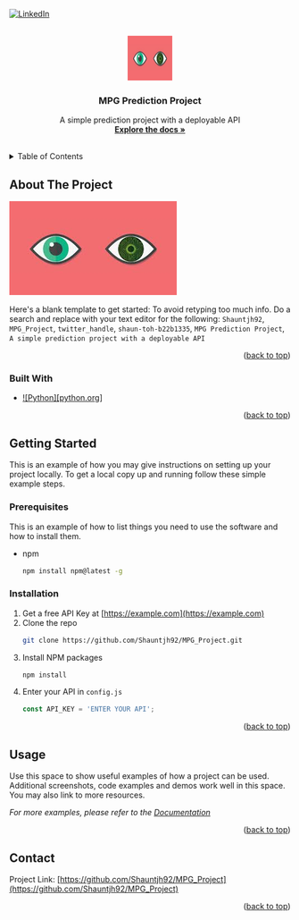 <!-- Improved compatibility of back to top link: See: https://github.com/othneildrew/Best-README-Template/pull/73 -->
<a name="readme-top"></a>
<!--
*** Thanks for checking out the Best-README-Template. If you have a suggestion
*** that would make this better, please fork the repo and create a pull request
*** or simply open an issue with the tag "enhancement".
*** Don't forget to give the project a star!
*** Thanks again! Now go create something AMAZING! :D
-->



<!-- PROJECT SHIELDS -->
<!--
*** I'm using markdown "reference style" links for readability.
*** Reference links are enclosed in brackets [ ] instead of parentheses ( ).
*** See the bottom of this document for the declaration of the reference variables
*** for contributors-url, forks-url, etc. This is an optional, concise syntax you may use.
*** https://www.markdownguide.org/basic-syntax/#reference-style-links
-->
[![LinkedIn][linkedin-shield]][linkedin-url]



<!-- PROJECT LOGO -->
<br />
<div align="center">
  <a href="https://github.com/Shauntjh92/MPG_Project">
    <img src="images/image1.jpeg" alt="Logo" width="80" height="80">
  </a>

<h3 align="center">MPG Prediction Project</h3>

  <p align="center">
    A simple prediction project with a deployable API
    <br />
    <a href="https://github.com/Shauntjh92/MPG_Project"><strong>Explore the docs »</strong></a>
    <br />
    <br />
  </p>
</div>



<!-- TABLE OF CONTENTS -->
<details>
  <summary>Table of Contents</summary>
  <ol>
    <li>
      <a href="#about-the-project">About The Project</a>
      <ul>
        <li><a href="#built-with">Built With</a></li>
      </ul>
    </li>
    <li>
      <a href="#getting-started">Getting Started</a>
      <ul>
        <li><a href="#prerequisites">Prerequisites</a></li>
        <li><a href="#installation">Installation</a></li>
      </ul>
    </li>
    <li><a href="#usage">Usage</a></li>
    <li><a href="#contact">Contact</a></li>
    
  </ol>
</details>



<!-- ABOUT THE PROJECT -->
## About The Project

[![MPG Prediction Machine][product-screenshot]](https://example.com)

Here's a blank template to get started: To avoid retyping too much info. Do a search and replace with your text editor for the following: `Shauntjh92`, `MPG_Project`, `twitter_handle`, `shaun-toh-b22b1335`, `MPG Prediction Project`, `A simple prediction project with a deployable API`

<p align="right">(<a href="#readme-top">back to top</a>)</p>



### Built With

* [![Python][python.org]][python-url]

<p align="right">(<a href="#readme-top">back to top</a>)</p>



<!-- GETTING STARTED -->
## Getting Started

This is an example of how you may give instructions on setting up your project locally.
To get a local copy up and running follow these simple example steps.

### Prerequisites

This is an example of how to list things you need to use the software and how to install them.
* npm
  ```sh
  npm install npm@latest -g
  ```

### Installation

1. Get a free API Key at [https://example.com](https://example.com)
2. Clone the repo
   ```sh
   git clone https://github.com/Shauntjh92/MPG_Project.git
   ```
3. Install NPM packages
   ```sh
   npm install
   ```
4. Enter your API in `config.js`
   ```js
   const API_KEY = 'ENTER YOUR API';
   ```

<p align="right">(<a href="#readme-top">back to top</a>)</p>



<!-- USAGE EXAMPLES -->
## Usage

Use this space to show useful examples of how a project can be used. Additional screenshots, code examples and demos work well in this space. You may also link to more resources.

_For more examples, please refer to the [Documentation](https://example.com)_

<p align="right">(<a href="#readme-top">back to top</a>)</p>


<!-- CONTACT -->
## Contact

Project Link: [https://github.com/Shauntjh92/MPG_Project](https://github.com/Shauntjh92/MPG_Project)

<p align="right">(<a href="#readme-top">back to top</a>)</p>

<!-- MARKDOWN LINKS & IMAGES -->
<!-- https://www.markdownguide.org/basic-syntax/#reference-style-links -->
[contributors-shield]: https://img.shields.io/github/contributors/Shauntjh92/MPG_Project.svg?style=for-the-badge
[contributors-url]: https://github.com/Shauntjh92/MPG_Project/graphs/contributors
[forks-shield]: https://img.shields.io/github/forks/Shauntjh92/MPG_Project.svg?style=for-the-badge
[forks-url]: https://github.com/Shauntjh92/MPG_Project/network/members
[stars-shield]: https://img.shields.io/github/stars/Shauntjh92/MPG_Project.svg?style=for-the-badge
[stars-url]: https://github.com/Shauntjh92/MPG_Project/stargazers
[issues-shield]: https://img.shields.io/github/issues/Shauntjh92/MPG_Project.svg?style=for-the-badge
[issues-url]: https://github.com/Shauntjh92/MPG_Project/issues
[license-shield]: https://img.shields.io/github/license/Shauntjh92/MPG_Project.svg?style=for-the-badge
[license-url]: https://github.com/Shauntjh92/MPG_Project/blob/master/LICENSE.txt
[linkedin-shield]: https://img.shields.io/badge/-LinkedIn-black.svg?style=for-the-badge&logo=linkedin&colorB=555
[linkedin-url]: https://linkedin.com/in/shaun-toh-b22b1335
[product-screenshot]: images/image1.jpeg
[python-url]: https://www.python.org/
